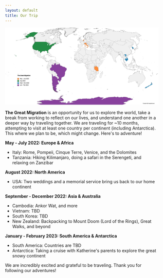 ```yaml
---
layout: default
title: Our Trip
---
```


![Map of the countries/states/provinces that we plan to visit](/assets/images/The_Great_Migration_v03.png)

**The Great Migration** is an opportunity for us to explore the world, take a break from working to reflect on our lives, and understand one another in a deeper way by traveling together. We are traveling for ~10 months, attempting to visit at least one country per continent (including Antarctica). This where we plan to be, which might change. Here's to adventure!

**May - July 2022: Europe & Africa**
  - Italy: Rome, Pompeii, Cinque Terre, Venice, and the Dolomites
  - Tanzania: Hiking Kilimanjaro, doing a safari in the Serengeti, and relaxing on Zanzibar


**August 2022: North America**
  - USA: Two weddings and a memorial service bring us back to our home continent


**September - December 2022: Asia & Australia**
  - Cambodia: Ankor Wat, and more
  - Vietnam: TBD
  - South Korea: TBD
  - New Zealand: Backpacking to Mount Doom (Lord of the Rings), Great Walks, and beyond


**January - February 2023: South America & Antarctica**
  - South America: Countries are TBD
  - Antarctica: Taking a cruise with Katherine's parents to explore the great snowy continent


We are incredibly excited and grateful to be traveling. Thank you for following our adventures!
